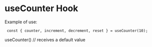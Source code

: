 # useCounter Hook

Example of use:
```
 const { counter, increment, decrement, reset } = useCounter(10);

```

useCounter() // receives a default value
